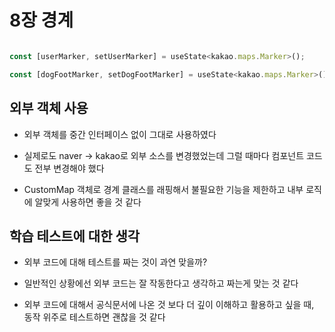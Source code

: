 # 8장 경계

  

```js

const [userMarker, setUserMarker] = useState<kakao.maps.Marker>();

const [dogFootMarker, setDogFootMarker] = useState<kakao.maps.Marker>();

```

  

## 외부 객체 사용

- 외부 객체를 중간 인터페이스 없이 그대로 사용하였다

- 실제로도 naver -> kakao로 외부 소스를 변경했었는데 그럴 때마다 컴포넌트 코드도 전부 변경해야 했다

- CustomMap 객체로 경계 클래스를 래핑해서 불필요한 기능을 제한하고 내부 로직에 알맞게 사용하면 좋을 것 같다

  

## 학습 테스트에 대한 생각

- 외부 코드에 대해 테스트를 짜는 것이 과연 맞을까?

- 일반적인 상황에선 외부 코드는 잘 작동한다고 생각하고 짜는게 맞는 것 같다

- 외부 코드에 대해서 공식문서에 나온 것 보다 더 깊이 이해하고 활용하고 싶을 때, 동작 위주로 테스트하면 괜찮을 것 같다